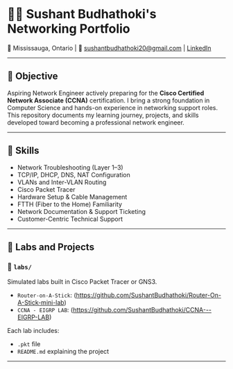 # 👨‍💻 Sushant Budhathoki's Networking Portfolio

📍 Mississauga, Ontario | 📧 sushantbudhathoki20@gmail.com | <a href="https://www.linkedin.com/in/sushant-budhathoki-230037268/" target="_blank">LinkedIn</a>

---

## 🎯 Objective

Aspiring Network Engineer actively preparing for the **Cisco Certified Network Associate (CCNA)** certification. I bring a strong foundation in Computer Science and hands-on experience in networking support roles. This repository documents my learning journey, projects, and skills developed toward becoming a professional network engineer.

---

## 🧠 Skills

- Network Troubleshooting (Layer 1–3)
- TCP/IP, DHCP, DNS, NAT Configuration
- VLANs and Inter-VLAN Routing
- Cisco Packet Tracer
- Hardware Setup & Cable Management
- FTTH (Fiber to the Home) Familiarity
- Network Documentation & Support Ticketing
- Customer-Centric Technical Support

---

## 🧪 Labs and Projects

### 📂 `labs/`
Simulated labs built in Cisco Packet Tracer or GNS3.

- `Router-on-A-Stick`: (https://github.com/SushantBudhathoki/Router-On-A-Stick-mini-lab)
- `CCNA - EIGRP LAB`: (https://github.com/SushantBudhathoki/CCNA---EIGRP-LAB)

Each lab includes:
- `.pkt` file
- `README.md` explaining the project

---
